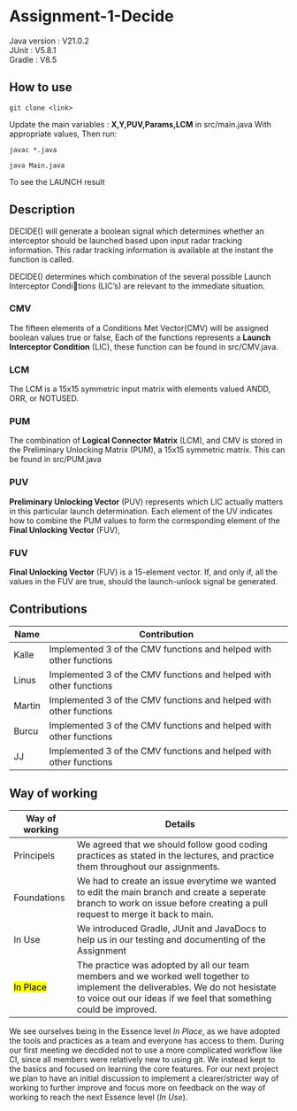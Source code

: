 # Assignment-1-Decide

Java version : V21.0.2 <br>
JUnit : V5.8.1 <br>
Gradle : V8.5 <br>

## How to use

```
git clone <link>
```

Update the main variables : **X,Y,PUV,Params,LCM** in src/main.java With appropriate values,
Then run:

```
javac *.java

java Main.java
```

To see the LAUNCH result

## Description

DECIDE() will generate a boolean signal which determines whether an interceptor should be
launched based upon input radar tracking information. This radar tracking information is available
at the instant the function is called.

DECIDE() determines which combination of the several possible Launch Interceptor Condi￾tions (LIC’s) are relevant to the immediate situation.

### CMV

The fifteen elements of a Conditions Met Vector(CMV) will be assigned boolean values true or false,
Each of the functions represents a **Launch Interceptor Condition** (LIC),
these function can be found in src/CMV.java.

### LCM

The LCM is a 15x15 symmetric input matrix with elements valued ANDD, ORR, or NOTUSED.

### PUM

The combination of **Logical Connector Matrix** (LCM), and CMV is stored in the Preliminary Unlocking
Matrix (PUM), a 15x15 symmetric matrix. This can be found in src/PUM.java

### PUV

**Preliminary Unlocking Vector** (PUV) represents which LIC actually matters
in this particular launch determination. Each element of the UV indicates how to combine the PUM
values to form the corresponding element of the **Final Unlocking Vector** (FUV),

### FUV

**Final Unlocking Vector** (FUV) is a 15-element
vector. If, and only if, all the values in the FUV are true, should the launch-unlock signal be
generated.

## Contributions

| Name   | Contribution                                                       |
| ------ | ------------------------------------------------------------------ |
| Kalle  | Implemented 3 of the CMV functions and helped with other functions |
| Linus  | Implemented 3 of the CMV functions and helped with other functions |
| Martin | Implemented 3 of the CMV functions and helped with other functions |
| Burcu  | Implemented 3 of the CMV functions and helped with other functions |
| JJ     | Implemented 3 of the CMV functions and helped with other functions |

## Way of working

| Way of working        | Details                                                                                                                                                                                             |
| --------------------- | --------------------------------------------------------------------------------------------------------------------------------------------------------------------------------------------------- |
| Principels            | We agreed that we should follow good coding practices as stated in the lectures, and practice them throughout our assignments.                                                                      |
| Foundations           | We had to create an issue everytime we wanted to edit the main branch and create a seperate branch to work on issue before creating a pull request to merge it back to main.                        |
| In Use                | We introduced Gradle, JUnit and JavaDocs to help us in our testing and documenting of the Assignment                                                                                                |
| <mark>In Place</mark> | The practice was adopted by all our team members and we worked well together to implement the deliverables. We do not hesistate to voice out our ideas if we feel that something could be improved. |

We see ourselves being in the Essence level <em>In Place</em>, as we have adopted the tools and practices as a team and everyone has access to them. During our first meeting we decdided not to use a more complicated workflow like CI, since all members were relatively new to using git. We instead kept to the basics and focused on learning the core features. For our next project we plan to have an initial discussion to implement a clearer/stricter way of working to further improve and focus more on feedback on the way of working to reach the next Essence level (<em>In Use</em>).
